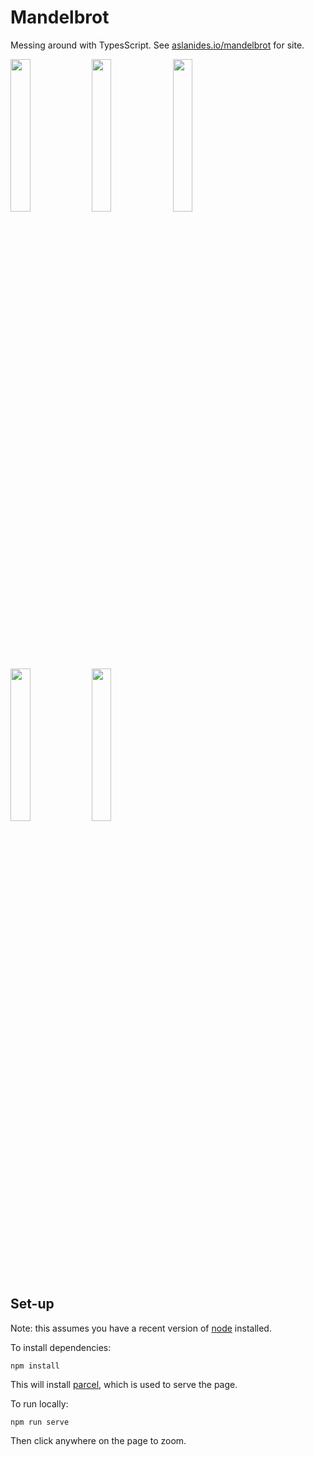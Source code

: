 # Mandelbrot

Messing around with TypesScript. See [aslanides.io/mandelbrot](https://aslanides.io/mandelbrot) for site.

[<img src="https://aslanides.io/assets/mandelbrot/1.png" width="25%">](https://aslanides.io/assets/mandelbrot/1.png)
[<img src="https://aslanides.io/assets/mandelbrot/2.png" width="25%">](https://aslanides.io/assets/mandelbrot/2.png)
[<img src="https://aslanides.io/assets/mandelbrot/3.png" width="25%">](https://aslanides.io/assets/mandelbrot/3.png)
[<img src="https://aslanides.io/assets/mandelbrot/4.png" width="25%">](https://aslanides.io/assets/mandelbrot/4.png)
[<img src="https://aslanides.io/assets/mandelbrot/5.png" width="25%">](https://aslanides.io/assets/mandelbrot/5.png)

## Set-up

Note: this assumes you have a recent version of [node](nodejs.org) installed.

To install dependencies:

```
npm install
```

This will install [parcel](parceljs.org), which is used to serve the page.

To run locally:

```
npm run serve
```

Then click anywhere on the page to zoom.
